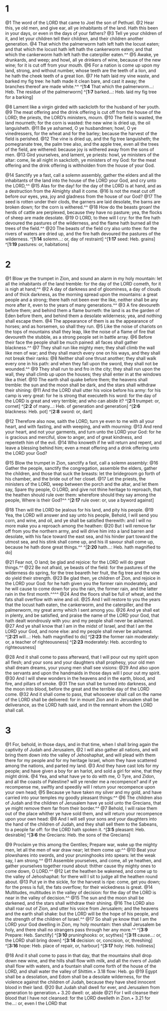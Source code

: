 # 1 
@1 The word of the LORD that came to Joel the son of Pethuel. @2 Hear this, ye old men, and give ear, all ye inhabitants of the land. Hath this been in your days, or even in the days of your fathers? @3 Tell ye your children of it, and let your children tell their children, and their children another generation. @4 That which the palmerworm hath left hath the locust eaten; and that which the locust hath left hath the cankerworm eaten; and that which the cankerworm hath left hath the caterpiller eaten.^^ @5 Awake, ye drunkards, and weep; and howl, all ye drinkers of wine, because of the new wine; for it is cut off from your mouth. @6 For a nation is come up upon my land, strong, and without number, whose teeth are the teeth of a lion, and he hath the cheek teeth of a great lion. @7 He hath laid my vine waste, and barked my fig tree: he hath made it clean bare, and cast it away; the branches thereof are made white.^^ 
^[**1:4** That which the palmerworm…: Heb. The residue of the palmerworm]
^[**1:7** barked…: Heb. laid my fig tree for a barking]

@8 Lament like a virgin girded with sackcloth for the husband of her youth. @9 The meat offering and the drink offering is cut off from the house of the LORD; the priests, the LORD’s ministers, mourn. @10 The field is wasted, the land mourneth; for the corn is wasted: the new wine is dried up, the oil languisheth. @11 Be ye ashamed, O ye husbandmen; howl, O ye vinedressers, for the wheat and for the barley; because the harvest of the field is perished. @12 The vine is dried up, and the fig tree languisheth; the pomegranate tree, the palm tree also, and the apple tree, even all the trees of the field, are withered: because joy is withered away from the sons of men. @13 Gird yourselves, and lament, ye priests: howl, ye ministers of the altar: come, lie all night in sackcloth, ye ministers of my God: for the meat offering and the drink offering is withholden from the house of your God. 

@14 Sanctify ye a fast, call a solemn assembly, gather the elders and all the inhabitants of the land into the house of the LORD your God, and cry unto the LORD,^^ @15 Alas for the day! for the day of the LORD is at hand, and as a destruction from the Almighty shall it come. @16 Is not the meat cut off before our eyes, yea, joy and gladness from the house of our God? @17 The seed is rotten under their clods, the garners are laid desolate, the barns are broken down; for the corn is withered.^^ @18 How do the beasts groan! the herds of cattle are perplexed, because they have no pasture; yea, the flocks of sheep are made desolate. @19 O LORD, to thee will I cry: for the fire hath devoured the pastures of the wilderness, and the flame hath burned all the trees of the field.^^ @20 The beasts of the field cry also unto thee: for the rivers of waters are dried up, and the fire hath devoured the pastures of the wilderness.
^[**1:14** solemn…: or, day of restraint]
^[**1:17** seed: Heb. grains]
^[**1:19** pastures: or, habitations] 

# 2 
@1 Blow ye the trumpet in Zion, and sound an alarm in my holy mountain: let all the inhabitants of the land tremble: for the day of the LORD cometh, for it is nigh at hand;^^ @2 A day of darkness and of gloominess, a day of clouds and of thick darkness, as the morning spread upon the mountains: a great people and a strong; there hath not been ever the like, neither shall be any more after it, even to the years of many generations.^^ @3 A fire devoureth before them; and behind them a flame burneth: the land is as the garden of Eden before them, and behind them a desolate wilderness; yea, and nothing shall escape them. @4 The appearance of them is as the appearance of horses; and as horsemen, so shall they run. @5 Like the noise of chariots on the tops of mountains shall they leap, like the noise of a flame of fire that devoureth the stubble, as a strong people set in battle array. @6 Before their face the people shall be much pained: all faces shall gather blackness.^^ @7 They shall run like mighty men; they shall climb the wall like men of war; and they shall march every one on his ways, and they shall not break their ranks: @8 Neither shall one thrust another; they shall walk every one in his path: and when they fall upon the sword, they shall not be wounded.^^ @9 They shall run to and fro in the city; they shall run upon the wall, they shall climb up upon the houses; they shall enter in at the windows like a thief. @10 The earth shall quake before them; the heavens shall tremble: the sun and the moon shall be dark, and the stars shall withdraw their shining: @11 And the LORD shall utter his voice before his army: for his camp is very great: for he is strong that executeth his word: for the day of the LORD is great and very terrible; and who can abide it? 
^[**2:1** trumpet: or, cornet]
^[**2:2** of many…: Heb. of generation and generation]
^[**2:6** blackness: Heb. pot]
^[**2:8** sword: or, dart]

@12 Therefore also now, saith the LORD, turn ye even to me with all your heart, and with fasting, and with weeping, and with mourning: @13 And rend your heart, and not your garments, and turn unto the LORD your God: for he is gracious and merciful, slow to anger, and of great kindness, and repenteth him of the evil. @14 Who knoweth if he will return and repent, and leave a blessing behind him; even a meat offering and a drink offering unto the LORD your God? 

@15 Blow the trumpet in Zion, sanctify a fast, call a solemn assembly: @16 Gather the people, sanctify the congregation, assemble the elders, gather the children, and those that suck the breasts: let the bridegroom go forth of his chamber, and the bride out of her closet. @17 Let the priests, the ministers of the LORD, weep between the porch and the altar, and let them say, Spare thy people, O LORD, and give not thine heritage to reproach, that the heathen should rule over them: wherefore should they say among the people, Where is their God?^^ 
^[**2:17** rule over: or, use a byword against]

@18 Then will the LORD be jealous for his land, and pity his people. @19 Yea, the LORD will answer and say unto his people, Behold, I will send you corn, and wine, and oil, and ye shall be satisfied therewith: and I will no more make you a reproach among the heathen: @20 But I will remove far off from you the northern army, and will drive him into a land barren and desolate, with his face toward the east sea, and his hinder part toward the utmost sea, and his stink shall come up, and his ill savour shall come up, because he hath done great things.^^ 
^[**2:20** hath…: Heb. hath magnified to do]

@21 Fear not, O land; be glad and rejoice: for the LORD will do great things.^^ @22 Be not afraid, ye beasts of the field: for the pastures of the wilderness do spring, for the tree beareth her fruit, the fig tree and the vine do yield their strength. @23 Be glad then, ye children of Zion, and rejoice in the LORD your God: for he hath given you the former rain moderately, and he will cause to come down for you the rain, the former rain, and the latter rain in the first month.^^^^ @24 And the floors shall be full of wheat, and the fats shall overflow with wine and oil. @25 And I will restore to you the years that the locust hath eaten, the cankerworm, and the caterpiller, and the palmerworm, my great army which I sent among you. @26 And ye shall eat in plenty, and be satisfied, and praise the name of the LORD your God, that hath dealt wondrously with you: and my people shall never be ashamed. @27 And ye shall know that I am in the midst of Israel, and that I am the LORD your God, and none else: and my people shall never be ashamed. 
^[**2:21** will…: Heb. hath magnified to do]
^[**2:23** the former rain moderately: or, a teacher of righteousness]
^[**2:23** moderately: Heb. according to righteousness]

@28 And it shall come to pass afterward, that I will pour out my spirit upon all flesh; and your sons and your daughters shall prophesy, your old men shall dream dreams, your young men shall see visions: @29 And also upon the servants and upon the handmaids in those days will I pour out my spirit. @30 And I will shew wonders in the heavens and in the earth, blood, and fire, and pillars of smoke. @31 The sun shall be turned into darkness, and the moon into blood, before the great and the terrible day of the LORD come. @32 And it shall come to pass, that whosoever shall call on the name of the LORD shall be delivered: for in mount Zion and in Jerusalem shall be deliverance, as the LORD hath said, and in the remnant whom the LORD shall call. 

# 3 
@1 For, behold, in those days, and in that time, when I shall bring again the captivity of Judah and Jerusalem, @2 I will also gather all nations, and will bring them down into the valley of Jehoshaphat, and will plead with them there for my people and for my heritage Israel, whom they have scattered among the nations, and parted my land. @3 And they have cast lots for my people; and have given a boy for an harlot, and sold a girl for wine, that they might drink. @4 Yea, and what have ye to do with me, O Tyre, and Zidon, and all the coasts of Palestine? will ye render me a recompence? and if ye recompense me, swiftly and speedily will I return your recompence upon your own head; @5 Because ye have taken my silver and my gold, and have carried into your temples my goodly pleasant things:^^ @6 The children also of Judah and the children of Jerusalem have ye sold unto the Grecians, that ye might remove them far from their border.^^ @7 Behold, I will raise them out of the place whither ye have sold them, and will return your recompence upon your own head: @8 And I will sell your sons and your daughters into the hand of the children of Judah, and they shall sell them to the Sabeans, to a people far off: for the LORD hath spoken it. 
^[**3:5** pleasant: Heb. desirable]
^[**3:6** the Grecians: Heb. the sons of the Grecians]

@9 Proclaim ye this among the Gentiles; Prepare war, wake up the mighty men, let all the men of war draw near; let them come up:^^ @10 Beat your plowshares into swords, and your pruninghooks into spears: let the weak say, I am strong.^^ @11 Assemble yourselves, and come, all ye heathen, and gather yourselves together round about: thither cause thy mighty ones to come down, O LORD.^^ @12 Let the heathen be wakened, and come up to the valley of Jehoshaphat: for there will I sit to judge all the heathen round about. @13 Put ye in the sickle, for the harvest is ripe: come, get you down; for the press is full, the fats overflow; for their wickedness is great. @14 Multitudes, multitudes in the valley of decision: for the day of the LORD is near in the valley of decision.^^ @15 The sun and the moon shall be darkened, and the stars shall withdraw their shining. @16 The LORD also shall roar out of Zion, and utter his voice from Jerusalem; and the heavens and the earth shall shake: but the LORD will be the hope of his people, and the strength of the children of Israel.^^ @17 So shall ye know that I am the LORD your God dwelling in Zion, my holy mountain: then shall Jerusalem be holy, and there shall no strangers pass through her any more.^^ 
^[**3:9** Prepare: Heb. Sanctify]
^[**3:10** pruninghooks: or, scythes]
^[**3:11** cause…: or, the LORD shall bring down]
^[**3:14** decision: or, concision, or, threshing]
^[**3:16** hope: Heb. place of repair, or, harbour]
^[**3:17** holy: Heb. holiness]

@18 And it shall come to pass in that day, that the mountains shall drop down new wine, and the hills shall flow with milk, and all the rivers of Judah shall flow with waters, and a fountain shall come forth of the house of the LORD, and shall water the valley of Shittim.+ 3.18 flow: Heb. go @19 Egypt shall be a desolation, and Edom shall be a desolate wilderness, for the violence against the children of Judah, because they have shed innocent blood in their land. @20 But Judah shall dwell for ever, and Jerusalem from generation to generation.+ 3.20 dwell: or, abide @21 For I will cleanse their blood that I have not cleansed: for the LORD dwelleth in Zion.+ 3.21 for the…: or, even I the LORD that 
